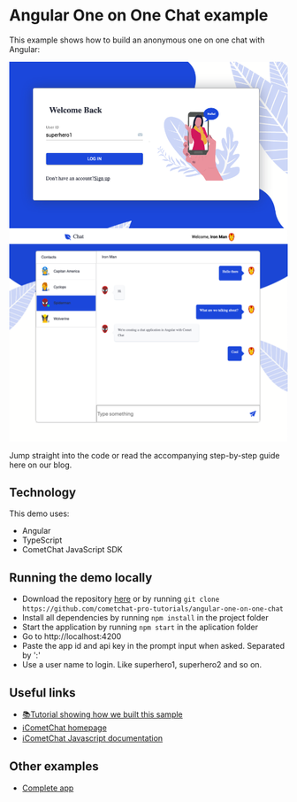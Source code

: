 # Angular One on One Chat example

This example shows how to build an anonymous one on one chat with Angular:

![Login](/screenshots/Login.png?raw=true)
![Chat](/screenshots/Chat.png?raw=true)

Jump straight into the code or read the accompanying step-by-step guide here on our blog.

## Technology

This demo uses:

- Angular
- TypeScript
- CometChat JavaScript SDK

## Running the demo locally

- Download the repository [here](https://github.com/cometchat-pro-tutorials/angular-one-on-one-chat) or by running `git clone https://github.com/cometchat-pro-tutorials/angular-one-on-one-chat`
- Install all dependencies by running `npm install` in the project folder
- Start the application by running `npm start` in the aplication folder
- Go to http://localhost:4200
- Paste the app id and api key in the prompt input when asked. Separated by ':'
- Use a user name to login. Like superhero1, superhero2 and so on.

## Useful links

- [📚Tutorial showing how we built this sample](www.google.com)
- [ℹ️CometChat homepage](https://www.cometchat.com/pro/)
- [ℹ️CometChat Javascript documentation](https://developer.cometchat.com/docs/web-quick-start)

## Other examples

- [Complete app](https://github.com/cometchat-pro-samples/Angular-group-chat.git)
